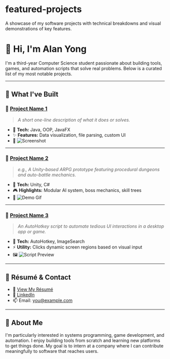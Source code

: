 # featured-projects
A showcase of my software projects with technical breakdowns and visual demonstrations of key features.

# 👋 Hi, I'm Alan Yong

I'm a third-year Computer Science student passionate about building tools, games, and automation scripts that solve real problems. Below is a curated list of my most notable projects.

---

## 📌 What I've Built

### 🔹 [Project Name 1](https://github.com/yourusername/project-repo)
> *A short one-line description of what it does or solves.*

- 🔧 **Tech:** Java, OOP, JavaFX
- ✨ **Features:** Data visualization, file parsing, custom UI
- 📸 ![Screenshot](assets/project1-screenshot.png)

---

### 🔹 [Project Name 2](https://github.com/yourusername/another-repo)
> *e.g., A Unity-based ARPG prototype featuring procedural dungeons and auto-battle mechanics.*

- 🔧 **Tech:** Unity, C#
- 🎮 **Highlights:** Modular AI system, boss mechanics, skill trees
- 🎥 ![Demo Gif](assets/unityproject-demo.gif)

---

### 🔹 [Project Name 3](https://github.com/yourusername/ahk-script-repo)
> *An AutoHotkey script to automate tedious UI interactions in a desktop app or game.*

- 🔧 **Tech:** AutoHotkey, ImageSearch
- ⚡ **Utility:** Clicks dynamic screen regions based on visual input
- 🖼️ ![Script Preview](assets/ahk-preview.png)

---

## 💼 Résumé & Contact

- 📄 [View My Résumé](link-to-resume.pdf)
- 🔗 [LinkedIn](https://linkedin.com/in/yourprofile)
- 📫 Email: you@example.com

---

## 🧠 About Me

I'm particularly interested in systems programming, game development, and automation. I enjoy building tools from scratch and learning new platforms to get things done. My goal is to intern at a company where I can contribute meaningfully to software that reaches users.
